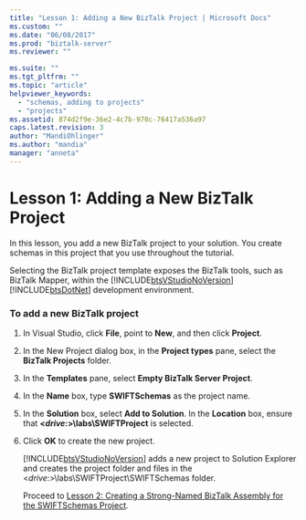 ```yaml
---
title: "Lesson 1: Adding a New BizTalk Project | Microsoft Docs"
ms.custom: ""
ms.date: "06/08/2017"
ms.prod: "biztalk-server"
ms.reviewer: ""

ms.suite: ""
ms.tgt_pltfrm: ""
ms.topic: "article"
helpviewer_keywords: 
  - "schemas, adding to projects"
  - "projects"
ms.assetid: 874d2f9e-36e2-4c7b-970c-76417a536a97
caps.latest.revision: 3
author: "MandiOhlinger"
ms.author: "mandia"
manager: "anneta"
---
```

# Lesson 1: Adding a New BizTalk Project
In this lesson, you add a new BizTalk project to your solution. You create schemas in this project that you use throughout the tutorial.  
  
 Selecting the BizTalk project template exposes the BizTalk tools, such as BizTalk Mapper, within the [!INCLUDE[btsVStudioNoVersion](../../includes/btsvstudionoversion-md.md)][!INCLUDE[btsDotNet](../../includes/btsdotnet-md.md)] development environment.  
  
### To add a new BizTalk project  
  
1. In Visual Studio, click **File**, point to **New**, and then click **Project**.  
  
2. In the New Project dialog box, in the **Project types** pane, select the **BizTalk Projects** folder.  
  
3. In the **Templates** pane, select **Empty BizTalk Server Project**.  
  
4. In the **Name** box, type **SWIFTSchemas** as the project name.  
  
5. In the **Solution** box, select **Add to Solution**. In the **Location** box, ensure that **\<*drive*:\>\labs\SWIFTProject** is selected.  
  
6. Click **OK** to create the new project.  
  
    [!INCLUDE[btsVStudioNoVersion](../../includes/btsvstudionoversion-md.md)] adds a new project to Solution Explorer and creates the project folder and files in the \<*drive*:\>\labs\SWIFTProject\SWIFTSchemas folder.  
  
   Proceed to [Lesson 2: Creating a Strong-Named BizTalk Assembly for the SWIFTSchemas Project](../../adapters-and-accelerators/accelerator-swift/lesson-2-creating-a-strong-named-biztalk-assembly-for-the-swiftschemas-project.md).